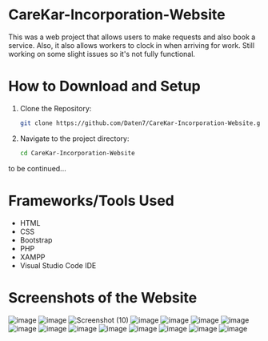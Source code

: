 # CareKar-Incorporation-Website
This was a web project that allows users to make requests and also book a service. Also, it also allows workers to clock in when arriving for work. Still working on some slight issues so it's not fully functional.

# How to Download and Setup
1. Clone the Repository:
   ```bash
   git clone https://github.com/Daten7/CareKar-Incorporation-Website.git

2. Navigate to the project directory:
   ```bash
   cd CareKar-Incorporation-Website

to be continued...

# Frameworks/Tools Used
- HTML
- CSS
- Bootstrap
- PHP
- XAMPP
- Visual Studio Code IDE

# Screenshots of the Website
![image](https://github.com/user-attachments/assets/b4ea52af-f05d-44c8-afdc-ce98dbed65af)
![image](https://github.com/user-attachments/assets/4f7657f7-6e43-4ddf-8dad-1d5a6d694707)
![Screenshot (10)](https://github.com/user-attachments/assets/b03a1812-30b4-4ba1-b259-17266668418f)
![image](https://github.com/user-attachments/assets/3ea2146a-e176-4d2d-a0a3-27038865861e)
![image](https://github.com/user-attachments/assets/7252f4e4-769f-44ea-a953-94dec0be08e1)
![image](https://github.com/user-attachments/assets/070fab01-e62f-4fd5-b12a-f3dc264403ec)
![image](https://github.com/user-attachments/assets/0c6b8b1f-2ad3-4ddf-b2f4-782cce302bd3)
![image](https://github.com/user-attachments/assets/a2983588-c9bb-4445-a5c6-a6afbaa00862)
![image](https://github.com/user-attachments/assets/7ad6ef4b-6c69-4158-9984-9d99c0eb6ef1)
![image](https://github.com/user-attachments/assets/1a7aafab-7f99-46b7-a3b7-5f219eebe6b7)
![image](https://github.com/user-attachments/assets/5b06d278-9a6b-4a40-b5a4-b4d587d15252)
![image](https://github.com/user-attachments/assets/17537527-b63f-4acf-8c7f-89c767f068eb)
![image](https://github.com/user-attachments/assets/a7172a68-1bfd-43ad-8903-0a60d08edb53)
![image](https://github.com/user-attachments/assets/7dadeecf-1a85-47e1-a1d8-2d8b0f93c448)
![image](https://github.com/user-attachments/assets/d44f4238-96b3-4d88-81d1-10dc63b60909)














